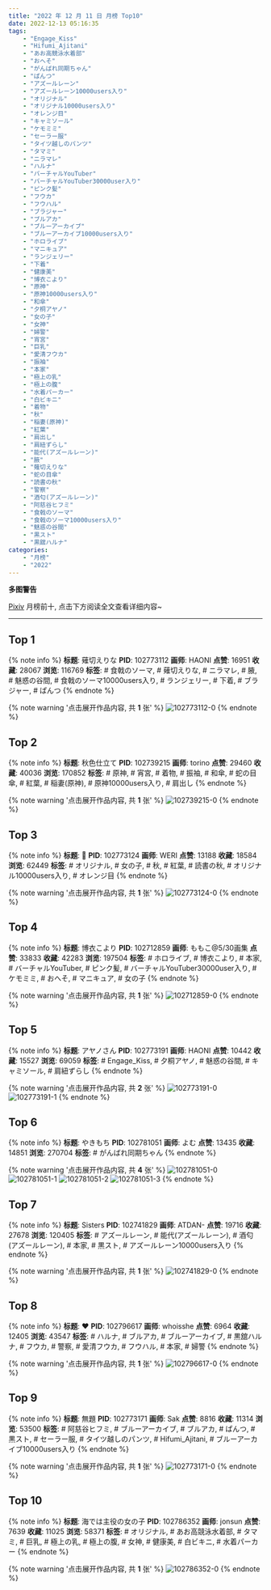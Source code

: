 ```yaml
---
title: "2022 年 12 月 11 日 月榜 Top10"
date: 2022-12-13 05:16:35
tags:
    - "Engage_Kiss"
    - "Hifumi_Ajitani"
    - "あお高競泳水着部"
    - "おへそ"
    - "がんばれ同期ちゃん"
    - "ぱんつ"
    - "アズールレーン"
    - "アズールレーン10000users入り"
    - "オリジナル"
    - "オリジナル10000users入り"
    - "オレンジ目"
    - "キャミソール"
    - "ケモミミ"
    - "セーラー服"
    - "タイツ越しのパンツ"
    - "タマミ"
    - "ニラマレ"
    - "ハルナ"
    - "バーチャルYouTuber"
    - "バーチャルYouTuber30000user入り"
    - "ピンク髪"
    - "フウカ"
    - "フウハル"
    - "ブラジャー"
    - "ブルアカ"
    - "ブルーアーカイブ"
    - "ブルーアーカイブ10000users入り"
    - "ホロライブ"
    - "マニキュア"
    - "ランジェリー"
    - "下着"
    - "健康美"
    - "博衣こより"
    - "原神"
    - "原神10000users入り"
    - "和傘"
    - "夕桐アヤノ"
    - "女の子"
    - "女神"
    - "婦警"
    - "宵宮"
    - "巨乳"
    - "愛清フウカ"
    - "振袖"
    - "本家"
    - "極上の乳"
    - "極上の腹"
    - "水着パーカー"
    - "白ビキニ"
    - "着物"
    - "秋"
    - "稲妻(原神)"
    - "紅葉"
    - "肩出し"
    - "肩紐ずらし"
    - "能代(アズールレーン)"
    - "腋"
    - "薙切えりな"
    - "蛇の目傘"
    - "読書の秋"
    - "警察"
    - "酒匂(アズールレーン)"
    - "阿慈谷ヒフミ"
    - "食戟のソーマ"
    - "食戟のソーマ10000users入り"
    - "魅惑の谷間"
    - "黒スト"
    - "黒舘ハルナ"
categories:
    - "月榜"
    - "2022"
---
```


<i class="fa fa-triangle-exclamation"></i>**多图警告**<i class="fa fa-triangle-exclamation"></i>

[Pixiv](https://www.pixiv.net/) 月榜前十, 点击下方阅读全文查看详细内容~

<!-- more -->

---

## Top 1

{% note info %}
**标题**: 薙切えりな
**PID**: 102773112 **画师**: HAONI
**点赞**: 16951 **收藏**: 28067 **浏览**: 116769
**标签**: # 食戟のソーマ, # 薙切えりな, # ニラマレ, # 腋, # 魅惑の谷間, # 食戟のソーマ10000users入り, # ランジェリー, # 下着, # ブラジャー, # ぱんつ
{% endnote %}

{% note warning '点击展开作品内容, 共 **1** 张' %}
![102773112-0](https://i.pixiv.re/img-original/img/2022/11/14/00/00/10/102773112_p0.jpg)
{% endnote %}

## Top 2

{% note info %}
**标题**: 秋色仕立て
**PID**: 102739215 **画师**: torino
**点赞**: 29460 **收藏**: 40036 **浏览**: 170852
**标签**: # 原神, # 宵宮, # 着物, # 振袖, # 和傘, # 蛇の目傘, # 紅葉, # 稲妻(原神), # 原神10000users入り, # 肩出し
{% endnote %}

{% note warning '点击展开作品内容, 共 **1** 张' %}
![102739215-0](https://i.pixiv.re/img-original/img/2022/11/13/05/33/13/102739215_p0.jpg)
{% endnote %}

## Top 3

{% note info %}
**标题**: 🍁
**PID**: 102773124 **画师**: WERI
**点赞**: 13188 **收藏**: 18584 **浏览**: 62449
**标签**: # オリジナル, # 女の子, # 秋, # 紅葉, # 読書の秋, # オリジナル10000users入り, # オレンジ目
{% endnote %}

{% note warning '点击展开作品内容, 共 **1** 张' %}
![102773124-0](https://i.pixiv.re/img-original/img/2022/11/14/00/00/12/102773124_p0.png)
{% endnote %}

## Top 4

{% note info %}
**标题**: 博衣こより
**PID**: 102712859 **画师**: ももこ@5/30画集
**点赞**: 33833 **收藏**: 42283 **浏览**: 197504
**标签**: # ホロライブ, # 博衣こより, # 本家, # バーチャルYouTuber, # ピンク髪, # バーチャルYouTuber30000user入り, # ケモミミ, # おへそ, # マニキュア, # 女の子
{% endnote %}

{% note warning '点击展开作品内容, 共 **1** 张' %}
![102712859-0](https://i.pixiv.re/img-original/img/2022/11/12/02/20/07/102712859_p0.png)
{% endnote %}

## Top 5

{% note info %}
**标题**: アヤノさん
**PID**: 102773191 **画师**: HAONI
**点赞**: 10442 **收藏**: 15527 **浏览**: 69059
**标签**: # Engage_Kiss, # 夕桐アヤノ, # 魅惑の谷間, # キャミソール, # 肩紐ずらし
{% endnote %}

{% note warning '点击展开作品内容, 共 **2** 张' %}
![102773191-0](https://i.pixiv.re/img-original/img/2022/11/14/00/00/25/102773191_p0.jpg)
![102773191-1](https://i.pixiv.re/img-original/img/2022/11/14/00/00/25/102773191_p1.jpg)
{% endnote %}

## Top 6

{% note info %}
**标题**: やきもち
**PID**: 102781051 **画师**: よむ
**点赞**: 13435 **收藏**: 14851 **浏览**: 270704
**标签**: # がんばれ同期ちゃん
{% endnote %}

{% note warning '点击展开作品内容, 共 **4** 张' %}
![102781051-0](https://i.pixiv.re/img-original/img/2022/11/14/08/09/40/102781051_p0.png)
![102781051-1](https://i.pixiv.re/img-original/img/2022/11/14/08/09/40/102781051_p1.png)
![102781051-2](https://i.pixiv.re/img-original/img/2022/11/14/08/09/40/102781051_p2.png)
![102781051-3](https://i.pixiv.re/img-original/img/2022/11/14/08/09/40/102781051_p3.png)
{% endnote %}

## Top 7

{% note info %}
**标题**: Sisters
**PID**: 102741829 **画师**: ATDAN-
**点赞**: 19716 **收藏**: 27678 **浏览**: 120405
**标签**: # アズールレーン, # 能代(アズールレーン), # 酒匂(アズールレーン), # 本家, # 黒スト, # アズールレーン10000users入り
{% endnote %}

{% note warning '点击展开作品内容, 共 **1** 张' %}
![102741829-0](https://i.pixiv.re/img-original/img/2022/11/13/07/49/52/102741829_p0.jpg)
{% endnote %}

## Top 8

{% note info %}
**标题**: ♥
**PID**: 102796617 **画师**: whoisshe
**点赞**: 6964 **收藏**: 12405 **浏览**: 43547
**标签**: # ハルナ, # ブルアカ, # ブルーアーカイブ, # 黒舘ハルナ, # フウカ, # 警察, # 愛清フウカ, # フウハル, # 本家, # 婦警
{% endnote %}

{% note warning '点击展开作品内容, 共 **1** 张' %}
![102796617-0](https://i.pixiv.re/img-original/img/2022/11/14/22/34/59/102796617_p0.jpg)
{% endnote %}

## Top 9

{% note info %}
**标题**: 無題
**PID**: 102773171 **画师**: Sak
**点赞**: 8816 **收藏**: 11314 **浏览**: 53500
**标签**: # 阿慈谷ヒフミ, # ブルーアーカイブ, # ブルアカ, # ぱんつ, # 黒スト, # セーラー服, # タイツ越しのパンツ, # Hifumi_Ajitani, # ブルーアーカイブ10000users入り
{% endnote %}

{% note warning '点击展开作品内容, 共 **1** 张' %}
![102773171-0](https://i.pixiv.re/img-original/img/2022/11/14/00/00/20/102773171_p0.png)
{% endnote %}

## Top 10

{% note info %}
**标题**: 海では主役の女の子
**PID**: 102786352 **画师**: jonsun
**点赞**: 7639 **收藏**: 11025 **浏览**: 58371
**标签**: # オリジナル, # あお高競泳水着部, # タマミ, # 巨乳, # 極上の乳, # 極上の腹, # 女神, # 健康美, # 白ビキニ, # 水着パーカー
{% endnote %}

{% note warning '点击展开作品内容, 共 **1** 张' %}
![102786352-0](https://i.pixiv.re/img-original/img/2022/11/14/15/03/21/102786352_p0.jpg)
{% endnote %}

